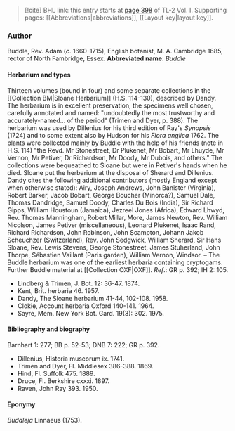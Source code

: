 > [!cite] BHL link: this entry starts at [page 398](https://www.biodiversitylibrary.org/page/33120529) of TL-2 Vol. I.
> Supporting pages: [[Abbreviations|abbreviations]], [[Layout key|layout key]].

### Author

Buddle, Rev. Adam (*c*. 1660-1715), English botanist, M. A. Cambridge 1685, rector of North Fambridge, Essex. 
**Abbreviated name**: *Buddle*

#### Herbarium and types

Thirteen volumes (bound in four) and some separate collections in the [[Collection BM|Sloane Herbarium]] (H.S. 114-130), described by Dandy. The herbarium is in excellent preservation, the specimens well chosen, carefully annotated and named: "undoubtedly the most trustworthy and accurately-named... of the period" (Trimen and Dyer, p. 388). The herbarium was used by Dillenius for his third edition of Ray's *Synopsis* (1724) and to some extent also by Hudson for his *Flora anglica* 1762. The plants were collected mainly by Buddie with the help of his friends (note in H.S. 114) "the Revd. Mr Stonestreet, Dr Plukenet, Mr Bobart, Mr Lhuyde, Mr Vernon, Mr Petiver, Dr Richardson, Mr Doody, Mr Dubois, and others." The collections were bequeathed to Sloane but were in Petiver's hands when he died. Sloane put the herbarium at the disposal of Sherard and Dillenius. Dandy cites the following additional contributors (mostly England except when otherwise stated): Airy, Joseph Andrews, John Banister (Virginia), Robert Barker, Jacob Bobart, George Boucher (Minorca?), Samuel Dale, Thomas Dandridge, Samuel Doody, Charles Du Bois (India), Sir Richard Gipps, William Houstoun (Jamaica), Jezreel Jones (Africa), Edward Lhwyd, Rev. Thomas Manningham, Robert Millar, More, James Newton, Rev. William Nicolson, James Petiver (miscellaneous), Leonard Plukenet, Isaac Rand, Richard Richardson, John Robinson, John Scampton, Johann Jakob Scheuchzer (Switzerland), Rev. John Sedgwick, William Sherard, Sir Hans Sloane, Rev. Lewis Stevens, George Stonestreet, James Stuherland, John Thorpe, Sébastien Vaillant (Paris garden), William Vernon, Windsor. – The Buddle herbarium was one of the earliest herbaria containing cryptogams. Further Buddle material at [[Collection OXF|OXF]].
*Ref*.: GR p. 392; IH 2: 105.
- Lindberg & Trimen, J. Bot. 12: 36-47. 1874.
- Kent, Brit. herbaria 46. 1957.
- Dandy, The Sloane herbarium 41-44, 102-108. 1958.
- Clokie, Account herbaria Oxford 140-141. 1964.
- Sayre, Mem. New York Bot. Gard. 19(3): 302. 1975.

#### Bibliography and biography

Barnhart 1: 277; BB p. 52-53; DNB 7: 222; GR p. 392.
- Dillenius, Historia muscorum ix. 1741.
- Trimen and Dyer, Fl. Middlesex 386-388. 1869.
- Hind, Fl. Suffolk 475. 1889.
- Druce, Fl. Berkshire cxxxi. 1897.
- Raven, John Ray 393. 1950.

#### Eponymy

*Buddleja* Linnaeus (1753).

